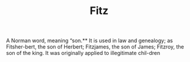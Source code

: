 ---
title: Fitz
letter: F
permalink: "/definitions/bld-fitz.html"
body: A Norman word, meaning “son.** It is used in law and genealogy; as Fitsher-bert,
  the son of Herbert; Fitzjames, the son of James; Fitzroy, the son of the king. It
  was originally applied to illegitimate chil-dren
published_at: '2018-07-07'
source: Black's Law Dictionary 2nd Ed (1910)
layout: post
---